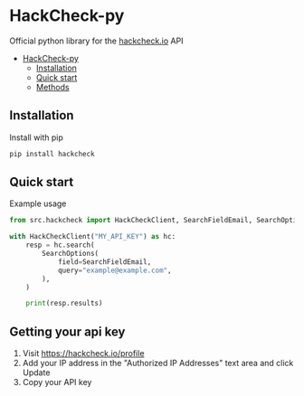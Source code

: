 # HackCheck-py

Official python library for the [hackcheck.io](https://hackcheck.io) API

- [HackCheck-py](#hackcheck-py)
  - [Installation](#installation)
  - [Quick start](#quick-start)
  - [Methods](#methods)

## Installation

Install with pip

```sh
pip install hackcheck
```

## Quick start

Example usage

```py
from src.hackcheck import HackCheckClient, SearchFieldEmail, SearchOptions

with HackCheckClient("MY_API_KEY") as hc:
    resp = hc.search(
        SearchOptions(
            field=SearchFieldEmail,
            query="example@example.com",
        ),
    )

    print(resp.results)
```

## Getting your api key

1. Visit https://hackcheck.io/profile
2. Add your IP address in the "Authorized IP Addresses" text area and click Update
3. Copy your API key
